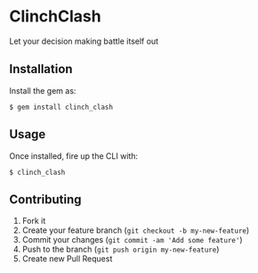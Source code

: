 # ClinchClash

Let your decision making battle itself out

## Installation

Install the gem as:

    $ gem install clinch_clash

## Usage

Once installed, fire up the CLI with:

    $ clinch_clash

## Contributing

1. Fork it
2. Create your feature branch (`git checkout -b my-new-feature`)
3. Commit your changes (`git commit -am 'Add some feature'`)
4. Push to the branch (`git push origin my-new-feature`)
5. Create new Pull Request
